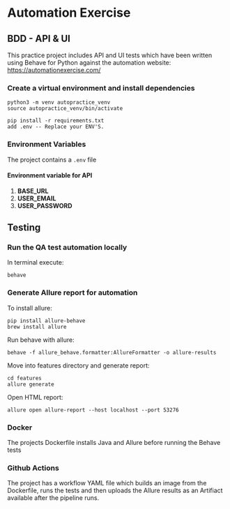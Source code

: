 
# Automation Exercise

## BDD - API & UI
This practice project includes API and UI tests which have been written using Behave for Python against the automation website: https://automationexercise.com/

### Create a virtual environment and install dependencies

````
python3 -m venv autopractice_venv
source autopractice_venv/bin/activate

pip install -r requirements.txt
add .env -- Replace your ENV'S.
````

### Environment Variables

The project contains a ``.env`` file

#### Environment variable for API
1. **BASE_URL**
2. **USER_EMAIL**
3. **USER_PASSWORD**


## Testing

### Run the QA test automation locally
In terminal execute:
```
behave
```

### Generate Allure report for automation
To install allure:
```
pip install allure-behave
brew install allure
```
Run behave with allure:
```
behave -f allure_behave.formatter:AllureFormatter -o allure-results
```
Move into features directory and generate report:
```
cd features
allure generate
```
Open HTML report:
```
allure open allure-report --host localhost --port 53276  
```
### Docker
The projects Dockerfile installs Java and Allure before running the Behave tests

### Github Actions
The project has a workflow YAML file which builds an image from the Dockerfile, runs the tests and then uploads the Allure results as an Artifiact available after the pipeline runs.